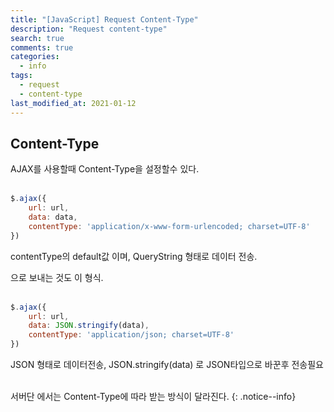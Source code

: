 ```yaml
---
title: "[JavaScript] Request Content-Type"
description: "Request content-type"
search: true
comments: true
categories:
  - info
tags:
  - request
  - content-type
last_modified_at: 2021-01-12
---
```



## Content-Type
AJAX를 사용할때 Content-Type을 설정할수 있다.
<br>
<br>
```javascript
$.ajax({
    url: url,
    data: data,
    contentType: 'application/x-www-form-urlencoded; charset=UTF-8'
})
```
contentType의 default값 이며, QueryString 형태로 데이터 전송. <form>으로 보내는 것도 이 형식.
<br>
<br>
```javascript
$.ajax({
    url: url,
    data: JSON.stringify(data),
    contentType: 'application/json; charset=UTF-8'
})
```
JSON 형태로 데이터전송, JSON.stringify(data) 로 JSON타입으로 바꾼후 전송필요
<br>
<br>

서버단 에서는 Content-Type에 따라 받는 방식이 달라진다.
{: .notice--info}
